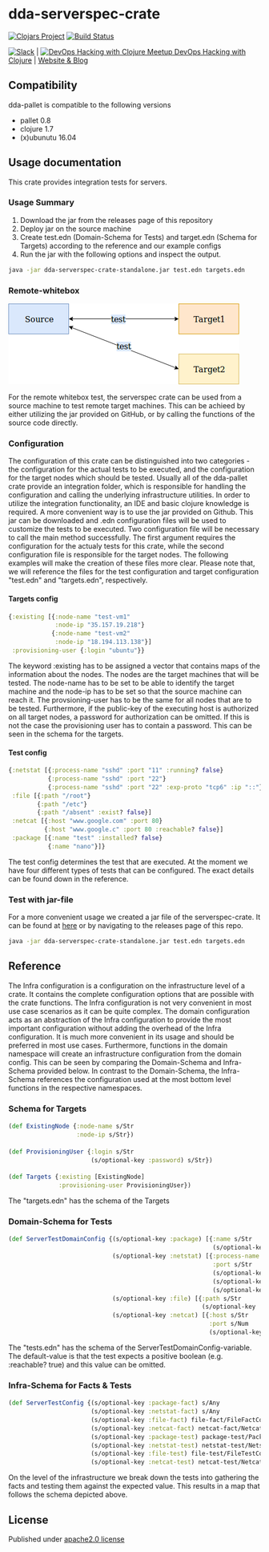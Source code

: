 # dda-serverspec-crate

[![Clojars Project](https://img.shields.io/clojars/v/dda/dda-serverspec-crate.svg)](https://clojars.org/dda/dda-serverspec-crate)
[![Build Status](https://travis-ci.org/DomainDrivenArchitecture/dda-serverspec-crate.svg?branch=master)](https://travis-ci.org/DomainDrivenArchitecture/dda-serverspec-crate)

[![Slack](https://img.shields.io/badge/chat-clojurians-green.svg?style=flat)](https://clojurians.slack.com/messages/#dda-pallet/) | [<img src="https://domaindrivenarchitecture.org/img/meetup.svg" width=50 alt="DevOps Hacking with Clojure Meetup"> DevOps Hacking with Clojure](https://www.meetup.com/de-DE/preview/dda-pallet-DevOps-Hacking-with-Clojure) | [Website & Blog](https://domaindrivenarchitecture.org)

## Compatibility
dda-pallet is compatible to the following versions
 * pallet 0.8
 * clojure 1.7
 * (x)ubunutu 16.04

## Usage documentation
This crate provides integration tests for servers.

### Usage Summary
1. Download the jar from the releases page of this repository
2. Deploy jar on the source machine
3. Create test.edn (Domain-Schema for Tests) and target.edn (Schema for Targets) according to the reference and our example configs
4. Run the jar with the following options and inspect the output.
```bash
java -jar dda-serverspec-crate-standalone.jar test.edn targets.edn
```

### Remote-whitebox
![alt text](./ServerSpecRemoteWhitebox.png "ServerSpecRemoteWhitebox")

For the remote whitebox test, the serverspec crate can be used from a source machine to test remote target machines.
This can be achieed by either utilizing the jar provided on GitHub, or by calling the functions of the source code directly.

### Configuration
The configuration of this crate can be distinguished into two categories - the configuration for the actual tests to be executed, and the configuration for the target nodes which should be tested.
Usually all of the dda-pallet crate provide an integration folder, which is responsible for handling the configuration and calling the underlying infrastructure utilities.
In order to utilize the integration functionality, an IDE and basic clojure knowledge is required. A more convenient way is to use the jar provided on Github. This jar can be downloaded and .edn configuration files will be used to customize the tests to be executed.
Two configuration file will be necessary to call the main method successfully. The first argument requires the configuration for the actualy tests for this crate, while the second configuration
file is responsible for the target nodes.
The following examples will make the creation of these files more clear. Please note that, we will reference the files for the test configuration and target configuration "test.edn"
and "targets.edn", respectively.

#### Targets config
```clojure
{:existing [{:node-name "test-vm1"
             :node-ip "35.157.19.218"}
            {:node-name "test-vm2"
             :node-ip "18.194.113.138"}]
 :provisioning-user {:login "ubuntu"}}
```
The keyword :existing has to be assigned a vector that contains maps of the information about the nodes.
The nodes are the target machines that will be tested. The node-name has to be set to be able to identify the target machine and the node-ip has to be set so that the source machine can reach it.
The provsioning-user has to be the same for all nodes that are to be tested. Furthermore, if the public-key of the executing host is authorized on all target nodes, a password for authorization can be omitted. If this is not the case the provisioning user has to contain a password. This can be seen in the schema for the targets.

#### Test config
```clojure
{:netstat [{:process-name "sshd" :port "11" :running? false}
           {:process-name "sshd" :port "22"}
           {:process-name "sshd" :port "22" :exp-proto "tcp6" :ip "::"}]
 :file [{:path "/root"}
        {:path "/etc"}
        {:path "/absent" :exist? false}]
 :netcat [{:host "www.google.com" :port 80}
          {:host "www.google.c" :port 80 :reachable? false}]
 :package [{:name "test" :installed? false}
           {:name "nano"}]}
```         
The test config determines the test that are executed.
At the moment we have four different types of tests that can be configured. The exact details can be found down in the reference.

### Test with jar-file
For a more convenient usage we created a jar file of the serverspec-crate. It can be found at [here](https://github.com/DomainDrivenArchitecture/dda-serverspec-crate/releases) or by navigating to the releases page of this repo.

```bash
java -jar dda-serverspec-crate-standalone.jar test.edn targets.edn
```

## Reference
The Infra configuration is a configuration on the infrastructure level of a crate. It contains the complete configuration options that are possible with the crate functions.
The Infra configuration is not very convenient in most use case scenarios as it can be quite complex.
The domain configuration acts as an abstraction of the Infra configuration to provide the most important configuration without adding the overhead of the Infra configuration.
It is much more convenient in its usage and should be preferred in most use cases.
Furthermore, functions in the domain namespace will create an infrastructure configuration from the domain config. This can be seen by comparing the Domain-Schema and Infra-Schema provided below.
In contrast to the Domain-Schema, the Infra-Schema references the configuration used at the most bottom level functions in the respective namespaces.

### Schema for Targets
```clojure
(def ExistingNode {:node-name s/Str
                   :node-ip s/Str})

(def ProvisioningUser {:login s/Str
                       (s/optional-key :password) s/Str})

(def Targets {:existing [ExistingNode]
              :provisioning-user ProvisioningUser})
```
The "targets.edn" has the schema of the Targets

### Domain-Schema for Tests
```clojure
(def ServerTestDomainConfig {(s/optional-key :package) [{:name s/Str
                                                         (s/optional-key :installed?) s/Bool}]
                             (s/optional-key :netstat) [{:process-name s/Str
                                                         :port s/Str
                                                         (s/optional-key :running?) s/Bool
                                                         (s/optional-key :ip) s/Str
                                                         (s/optional-key :exp-proto) s/Str}]
                             (s/optional-key :file) [{:path s/Str
                                                      (s/optional-key :exist?) s/Bool}]
                             (s/optional-key :netcat) [{:host s/Str
                                                        :port s/Num
                                                        (s/optional-key :reachable?) s/Bool}]})

```
The "tests.edn" has the schema of the ServerTestDomainConfig-variable.
The default-value is that the test expects a positive boolean (e.g. :reachable? true) and this value can be omitted.

### Infra-Schema for Facts & Tests
```clojure
(def ServerTestConfig {(s/optional-key :package-fact) s/Any
                       (s/optional-key :netstat-fact) s/Any
                       (s/optional-key :file-fact) file-fact/FileFactConfig
                       (s/optional-key :netcat-fact) netcat-fact/NetcatFactConfig
                       (s/optional-key :package-test) package-test/PackageTestConfig
                       (s/optional-key :netstat-test) netstat-test/NetstatTestConfig
                       (s/optional-key :file-test) file-test/FileTestConfig
                       (s/optional-key :netcat-test) netcat-test/NetcatTestConfig})
```
On the level of the infrastructure we break down the tests into gathering the facts and testing them against the expected value.
This results in a map that follows the schema depicted above.

## License
Published under [apache2.0 license](LICENSE.md)
